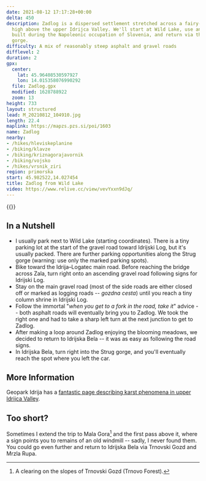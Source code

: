 ```yaml
---
date: 2021-08-12 17:17:28+00:00
delta: 450
description: Zadlog is a dispersed settlement stretched across a fairy-tale flatland
  high above the upper Idrijca Valley. We'll start at Wild Lake, use an old road supposedly
  built during the Napoleonic occupation of Slovenia, and return via the scenic Strug
  gorge.
difficulty: A mix of reasonably steep asphalt and gravel roads
difflevel: 2
duration: 2
gpx:
  center:
    lat: 45.96408530597927
    lon: 14.015358076990292
  file: Zadlog.gpx
  modified: 1628788922
  zoom: 13
height: 733
layout: structured
lead: M_20210812_104910.jpg
length: 22.4
maplink: https://mapzs.pzs.si/poi/1603
name: Zadlog
nearby:
- /hikes/hleviskeplanine
- /biking/klavze
- /biking/kriznagorajavornik
- /biking/vojsko
- /hikes/vrsnik_ziri
region: primorska
start: 45.982522,14.027454
title: Zadlog from Wild Lake
video: https://www.relive.cc/view/vevYxxn9dJq/
---
```

{{<hike-details description="yes">}}

## In a Nutshell

* I usually park next to Wild Lake (starting coordinates). There is a tiny parking lot at the start of the gravel road toward Idrijski Log, but it's usually packed. There are further parking opportunities along the Strug gorge (warning: use only the marked parking spots).
* Bike toward the Idrija–Logatec main road. Before reaching the bridge across Zala, turn right onto an ascending gravel road following signs for Idrijski Log.
* Stay on the main gravel road (most of the side roads are either closed off or marked as logging roads -- *gozdna cesta*) until you reach a tiny column shrine in Idrijski Log.
* Follow the immortal "*when you get to a fork in the road, take it*" advice -- both asphalt roads will eventually bring you to Zadlog. We took the right one and had to take a sharp left turn at the next junction to get to Zadlog.
* After making a loop around Zadlog enjoying the blooming meadows, we decided to return to Idrijska Bela -- it was as easy as following the road signs.
* In Idrijska Bela, turn right into the Strug gorge, and you'll eventually reach the spot where you left the car.

## More Information

Geopark Idrija has a [fantastic page describing karst phenomena in upper Idrijca Valley](https://www.geopark-idrija.si/en/natural-heritage/karst-and-hydrologic-phenomena/).

## Too short?

Sometimes I extend the trip to Mala Gora[^1] and the first pass above it, where a sign points you to remains of an old windmill -- sadly, I never found them. You could go even further and return to Idrijska Bela via Trnovski Gozd and Mrzla Rupa.

[^1]: A clearing on the slopes of Trnovski Gozd (Trnovo Forest).

